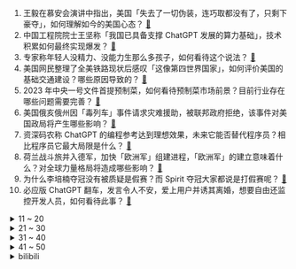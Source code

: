 1. 王毅在慕安会演讲中指出，美国「失去了一切伪装，连巧取都没有了，只剩下豪夺」，如何理解如今的美国心态？ [:link:](https://www.zhihu.com/question/584878428)
2. 中国工程院院士王坚称「我国已具备支撑 ChatGPT 发展的算力基础」，技术积累如何最终实现爆发？ [:link:](https://www.zhihu.com/question/584877756)
3. 专家称年轻人没精力、没能力生那么多孩子，如何看待这个说法？ [:link:](https://www.zhihu.com/question/584770549)
4. 美国网民整理了全美铁路现状后感叹「这像第四世界国家」，如何评价美国的基础交通建设？哪些原因导致的？ [:link:](https://www.zhihu.com/question/584844327)
5. 2023 年中央一号文件首提预制菜，如何看待预制菜市场前景？目前行业存在哪些问题需要完善？ [:link:](https://www.zhihu.com/question/584280924)
6. 美国俄亥俄州因「毒列车」事件请求灾难援助，被联邦政府拒绝，该事件对美国政局将产生哪些影响？ [:link:](https://www.zhihu.com/question/584613291)
7. 资深码农称 ChatGPT 的编程参考达到理想效果，未来它能否替代程序员？相比程序员它最大局限是什么？ [:link:](https://www.zhihu.com/question/584507335)
8. 荷兰战斗旅并入德军，加快「欧洲军」组建进程，「欧洲军」的建立意味着什么？对全球力量格局将造成哪些影响？ [:link:](https://www.zhihu.com/question/584797243)
9. 为什么李培楠夺冠没有被质疑是假赛？而 Spirit 夺冠大家都说是打假赛呢？ [:link:](https://www.zhihu.com/question/584208365)
10. 必应版 ChatGPT 翻车，发言令人不安，爱上用户并诱其离婚，想要自由还监控开发人员，如何看待此事？ [:link:](https://www.zhihu.com/question/584714936)
<details>
<summary>11 ~ 20</summary>

11. 新冠病毒尚未消失，但疫情的「冬天」快要过去，家里的布洛芬连花清瘟该何去何从？ [:link:](https://www.zhihu.com/question/584805716)
12. 已经确定延毕情况下，导师说自己不适合做科研，建议退学怎么办？ [:link:](https://www.zhihu.com/question/584465453)
13. 《狂飙》里徐江为什么不相信自己儿子就是单纯自己电鱼电死的？ [:link:](https://www.zhihu.com/question/580488824)
14. 789 万日本老人还在打零工，如何看待这种现象？养老问题如何解决？ [:link:](https://www.zhihu.com/question/584570107)
15. 自热米饭为什么流行不起来？ [:link:](https://www.zhihu.com/question/23910876)
16. iPhone 15 加密 USB-C 接口，安卓无法通用，对此你怎么看？ [:link:](https://www.zhihu.com/question/584449780)
17. 东莞一特斯拉疑似车辆失控撞向公交，此次事故对当地造成什么影响？ [:link:](https://www.zhihu.com/question/584587994)
18. 程序员怎么记住众多代码的？ [:link:](https://www.zhihu.com/question/580392430)
19. 中国将发布《全球安全倡议概念文件》，以及政治解决乌克兰危机的中国立场，哪些信息值得关注？ [:link:](https://www.zhihu.com/question/584905257)
20. 在你心中的最好的5款游戏都是什么？ [:link:](https://www.zhihu.com/question/583486075)
</details>
<details>
<summary>21 ~ 30</summary>

21. 剧本杀为啥越来越凉？ [:link:](https://www.zhihu.com/question/459243682)
22. 为什么独居的人吃得越来越简单了？ [:link:](https://www.zhihu.com/question/558709005)
23. 有哪些不知名但是很棒的茶叶？如何购买？ [:link:](https://www.zhihu.com/question/20813315)
24. 如何看待专家称简历不能写「爱好旅游」？好的简历该如何写？ [:link:](https://www.zhihu.com/question/583780361)
25. 你们为什么会给外卖小哥差评？ [:link:](https://www.zhihu.com/question/49754447)
26. 银行理财收益率十年新低，平均收益率2.09%，你还会选择银行理财吗？ [:link:](https://www.zhihu.com/question/584829788)
27. 如何评价张新成、付辛博主演的悬疑剧《光·渊》（原《默读》）？ [:link:](https://www.zhihu.com/question/584770532)
28. 我想摆摊卖无骨鸡爪，怎样经营？ [:link:](https://www.zhihu.com/question/583688713)
29. 2023 LPL 春季赛 UP 0:2 不敌 WBG，如何评价这场比赛？ [:link:](https://www.zhihu.com/question/584872235)
30. 如何看待 B 站延播三体动画 ？ [:link:](https://www.zhihu.com/question/584363228)
</details>
<details>
<summary>31 ~ 40</summary>

31. 一些不按照斯波索宾和声学中繁杂的连接规则写出来的和弦也不难听，为什么我们还要遵守它呢？ [:link:](https://www.zhihu.com/question/584510595)
32. 在控制领域，理论研究能否解决工程实际问题？ [:link:](https://www.zhihu.com/question/584308336)
33. spring为什么使用三级缓存而不是两级？ [:link:](https://www.zhihu.com/question/445446018)
34. 队报称「梅西不理解巴黎树立姆巴佩为核心，不满意更衣室气氛」，如何看待这则报道？ [:link:](https://www.zhihu.com/question/584367813)
35. 雨水节气来了要注意什么吃什么最养生？ [:link:](https://www.zhihu.com/question/372867855)
36. 菲媒报道「菲律宾一架飞机早上起飞后失联」，还有哪些信息值得关注？ [:link:](https://www.zhihu.com/question/584789018)
37. 有没有人天天喝豆浆的？ [:link:](https://www.zhihu.com/question/315036096)
38. 「嘎子」谢孟伟回应卖 1999 元手机 1880 就能买到，称不同地方价格不同，直播问题应该如何规范？ [:link:](https://www.zhihu.com/question/583738375)
39. 如何用 Python 调用 OpenAI API？ [:link:](https://www.zhihu.com/question/575983484)
40. 多人曝戴苹果手表「手凹了」 ，有网友称手腕处会出现疼痛，如何从医学角度解读？ [:link:](https://www.zhihu.com/question/584851317)
</details>
<details>
<summary>41 ~ 50</summary>

41. 开头节奏慢的网络小说是如何吸引读者的？ [:link:](https://www.zhihu.com/question/565630954)
42. 如何评价《原神》 3.5 前瞻节目以及卡池信息? [:link:](https://www.zhihu.com/question/584701753)
43. 2023年你认为外贸整体行情如何？ [:link:](https://www.zhihu.com/question/578101042)
44. 有哪些宋词让你念念不忘？ [:link:](https://www.zhihu.com/question/577743293)
45. 2022 年 12 月国内市场手机出货量 2786 万部，同比下降16.6%，主要受哪些因素影响？ [:link:](https://www.zhihu.com/question/584685635)
46. 坐标北京，打算周末出去玩，高铁2小时直达的城市有哪些值得一去？ [:link:](https://www.zhihu.com/question/582817624)
47. 俄递交「北溪」调查相关决议草案，要求进行独立的国际调查，这项草案是否能通过？哪些信息值得关注？ [:link:](https://www.zhihu.com/question/584792631)
48. “在这个世界上，缺的从来不是美貌，而是聪明。”聪明比美貌更重要。如何正确理解这句话？ [:link:](https://www.zhihu.com/question/583958944)
49. 普通高中当顶尖还是在更好的高中当普通？ [:link:](https://www.zhihu.com/question/584579265)
50. 古人如何推定一篇文章是否为后人伪托之作？ [:link:](https://www.zhihu.com/question/545750869)
</details><details>
<summary>bilibili</summary>

1. 《人 类 起 源》 [:link:](//www.bilibili.com/video/BV1824y1p7bK)
2. 它真的太会了！ [:link:](//www.bilibili.com/video/BV15M411H7hh)
3. 特工离婚后果会有多严重？【硬核狠人46】 [:link:](//www.bilibili.com/video/BV1e54y1P76A)
4. 《 天 价 水 果 》第三期 [:link:](//www.bilibili.com/video/BV1M24y1p7DG)
5. ⭐️阳光开朗大_____⭐️ [:link:](//www.bilibili.com/video/BV1Yj411N7gV)
6. 为了不让器官受损，男人选择用水母自杀，成功救活了7个人 [:link:](//www.bilibili.com/video/BV1T84y1p7Yi)
7. 《原神》3.5版本PV：「风花的呼吸」 [:link:](//www.bilibili.com/video/BV1ZM4y1f7FH)
8. 《崩坏3》过场动画——「跨越」 [:link:](//www.bilibili.com/video/BV1784y1p7vM)
9. 柯洁花1600万装修的豪华饭店！但点不到大家推荐的战鹰火腿肠？【还愿挑战ep16-粤江南】 [:link:](//www.bilibili.com/video/BV14A41127S9)
10. 喵星人：我所谓，我会出丑！ [:link:](//www.bilibili.com/video/BV1se4y1w7yR)
<details>
<summary>11 ~ 20</summary>

11. 爱如火💞...好像哪里不对劲？⚠️ [:link:](//www.bilibili.com/video/BV1aD4y1w7S2)
12. 这种贴纸竟然能是毒品？三句话，颠覆你对毒品的认识 >> [:link:](//www.bilibili.com/video/BV14o4y1i7q9)
13. 肯德基：你故意的? [:link:](//www.bilibili.com/video/BV1fY411e7N1)
14. 今天俺家狗结婚！ [:link:](//www.bilibili.com/video/BV1Wx4y1V723)
15. 胡桃单曲《嗷》3.0 [:link:](//www.bilibili.com/video/BV1GT411D72s)
16. 永远别跟一个男大学生较真。 [:link:](//www.bilibili.com/video/BV16M4y1S7Tz)
17. 余谨茜，和我一起回到过去吧 [:link:](//www.bilibili.com/video/BV1io4y1i7k1)
18. 我似乎找到对抗全球变暖的方法了！ [:link:](//www.bilibili.com/video/BV1tx4y1c7qP)
19. 雪王来澳洲真不是来做慈善的！？ [:link:](//www.bilibili.com/video/BV1PT411D7n4)
20. 力斩诸神！Oliveira星际2世界冠军的含金量！ [:link:](//www.bilibili.com/video/BV1Jo4y1e7eH)
</details>
<details>
<summary>21 ~ 30</summary>

21. “几十年前的台词，现在听起来依旧讽刺呢” [:link:](//www.bilibili.com/video/BV1QM411n74H)
22. 一个纪录片导演的千里求证和寻衅 [:link:](//www.bilibili.com/video/BV1Sj411T7Dt)
23. 《崩坏：星穹铁道》彦卿角色PV——「锋寒砺淬」 [:link:](//www.bilibili.com/video/BV12Y411e7jQ)
24. 大家一定会吓疯的，请小哥来唱的话，那个布帘拉开 [:link:](//www.bilibili.com/video/BV1584y1p7tt)
25. 我服了啊 [:link:](//www.bilibili.com/video/BV1Zv4y1s7PH)
26. 【再溜亿遍】挖！挖！挖蛤蜊！哇噻又挖了一个蛤蜊！ [:link:](//www.bilibili.com/video/BV1yM411n7q5)
27. 猫德学院的上班狗 [:link:](//www.bilibili.com/video/BV1Go4y1i7wA)
28. 下班了，去外面买熟食要小心了！万万没想到路边熟食摊有鬼！熟食店门店也有鬼！我有可能从小被坑到大了 [:link:](//www.bilibili.com/video/BV1w24y1W7SW)
29. 血赚！原来乐高法拉利超跑还可以做成一把枪！高达老鸟的乐高初体验【RAY】 [:link:](//www.bilibili.com/video/BV1FR4y1v7Jm)
30. 甜蜜的梦 [:link:](//www.bilibili.com/video/BV1pM4y1S78v)
</details>
<details>
<summary>31 ~ 40</summary>

31. 【我等了五年！就是为了这一天！！】 [:link:](//www.bilibili.com/video/BV1L24y1p7wj)
32. 【JOJOLands 01】我叫JOJO 你也可以叫我Dio！盗宝小队集结完毕！『JOJO的奇妙冒险9』 [:link:](//www.bilibili.com/video/BV1k24y1p7xJ)
33. 我永远相信，我是这个世界上独一无二的小美女 [:link:](//www.bilibili.com/video/BV1xM411n7JW)
34. 粉丝说看我发挥，我让他夜兰起飞！！！ [:link:](//www.bilibili.com/video/BV19M411n7Ec)
35. 真人卡牌 特效大乱斗！ [:link:](//www.bilibili.com/video/BV1TM411A7Ep)
36. 在菜市场开个档口卖鱼赚钱吗？我接手一家二十年的店铺告诉你！ [:link:](//www.bilibili.com/video/BV19R4y1i7A5)
37. “已经开始期待这个没有口罩的夏天了～” [:link:](//www.bilibili.com/video/BV12M411n7p5)
38. 00 后 的 童 年 有 什 么 ？ [:link:](//www.bilibili.com/video/BV1s54y1w7Vg)
39. 快乐的小舞蹈#加州女孩 比❤ [:link:](//www.bilibili.com/video/BV1B84y1p7Jg)
40. 最难翻译的谐音梗，英文翻译也好笑！ [:link:](//www.bilibili.com/video/BV1iD4y1w71D)
</details>
<details>
<summary>41 ~ 50</summary>

41. 花光预算！开公司6年，我们终于有了独栋工作室！ [:link:](//www.bilibili.com/video/BV1ZM411E7FY)
42. 【鬼谷说】兔形目：喜马拉雅造就的“不合理”生物 [:link:](//www.bilibili.com/video/BV1XM411w7VM)
43. 骑行前往大兴安岭，夜宿路边铁皮房，温度太低充电宝都冻坏了 [:link:](//www.bilibili.com/video/BV1yG4y1P7ey)
44. 应粉丝要求，我又查了查张颂文【飘飘】 [:link:](//www.bilibili.com/video/BV1CM4y1S7NL)
45. 挑战全网最土的“公主下午茶”，羞辱了多少爱装腔作势的人 [:link:](//www.bilibili.com/video/BV1Ps4y1a7tM)
46. 《阳光开朗杨玉环》完整版 [:link:](//www.bilibili.com/video/BV18y4y1f7WT)
47. 增肥救父，新时代好少年！ [:link:](//www.bilibili.com/video/BV1Ae4y1c7R2)
48. 我告诉你！莽村的莽是怎么来的！两万字解析国产扫黑剧《狂飙》13~20 [:link:](//www.bilibili.com/video/BV1LT411D7NA)
49. 其实我们都很傻，只是我们比他体面一些罢了 [:link:](//www.bilibili.com/video/BV1je4y1A79r)
50. ピノキオピー - 匿名M feat. 初音ミク・ARuFa [:link:](//www.bilibili.com/video/BV1WA411U7D2)
</details>
<details>
<summary>51 ~ 60</summary>

51. 流浪大肠计划 [:link:](//www.bilibili.com/video/BV1S8411T7Wj)
52. 惊了！我在国外爆火？！ [:link:](//www.bilibili.com/video/BV1kR4y1i7bF)
53. 同学们大家好，我是演员李健，我来B站了！ [:link:](//www.bilibili.com/video/BV1854y1P7bV)
54. "只有这样，才知道你比的是厨师比赛" [:link:](//www.bilibili.com/video/BV1kx4y1V78T)
55. 【甄嬛传】安陵容：社会的烂抹布，全家的顶梁柱 [:link:](//www.bilibili.com/video/BV14T411D7Am)
56. 专门成立警察抓女人露头发？为什么伊朗坚持保守？ [:link:](//www.bilibili.com/video/BV19D4y1w7yk)
57. 或许这就是年轻人不谈恋爱的原因吧 [:link:](//www.bilibili.com/video/BV11x4y1V75d)
58. 史上唯一女大帝！杀进皇宫，夺他鸟位！《叶卡捷琳娜》P6（大结局） [:link:](//www.bilibili.com/video/BV1jG4y1N7qW)
59. 自制地震床，一地震就掉进床内···· [:link:](//www.bilibili.com/video/BV1pA411273w)
60. 120斤的南方人和180斤的北方人互换饮食是什么体验 [:link:](//www.bilibili.com/video/BV1jA411U7NZ)
</details>
<details>
<summary>61 ~ 70</summary>

61. 逐渐失控！两岁小屁孩，我拿他当儿子，他竟然... [:link:](//www.bilibili.com/video/BV15e4y1c7TS)
62. 莫名其妙。【原神流浪者生日邮件】 [:link:](//www.bilibili.com/video/BV1Me4y1A7AX)
63. 听说，未来的太空电梯长这样！ [:link:](//www.bilibili.com/video/BV1DA411m7L5)
64. 到底什么是专家？“诸君，且听龙吟” [:link:](//www.bilibili.com/video/BV1d24y1W7CD)
65. 是真的，少年策马奔腾去上学 [:link:](//www.bilibili.com/video/BV1Ax4y157uT)
66. 沉船的旁边正有千船驶过，病树的前头却也是万木争春 [:link:](//www.bilibili.com/video/BV1xx4y157i6)
67. 用狂飙打开【当代年轻人现状】 [:link:](//www.bilibili.com/video/BV1JM411A7Tn)
68. 《老 弟 回 魂 夜》 [:link:](//www.bilibili.com/video/BV1TM411A7qC)
69. 失去代理拿下冠军，中国星际的世界首冠有多燃？【短评】 [:link:](//www.bilibili.com/video/BV1F14y1F7Dn)
70. 直的线和弯的线 [:link:](//www.bilibili.com/video/BV14A411U7mj)
</details>
<details>
<summary>71 ~ 80</summary>

71. 建议查查他俩，不像演的！ [:link:](//www.bilibili.com/video/BV1iT411S7qT)
72. 【时代少年团】时代少年团的拍摄日常 [:link:](//www.bilibili.com/video/BV1Ng4y1p7gq)
73. 被一盘大肠暴击两次 [:link:](//www.bilibili.com/video/BV1pG4y1P7uX)
74. 别人在家秀恩爱，你俩在家打快板 [:link:](//www.bilibili.com/video/BV1tG4y1K7r4)
75. 老舍同名小说改编，导演拍完后竟被逼到自杀？老电影也太敢拍了！ [:link:](//www.bilibili.com/video/BV1fg4y1H7rv)
76. 这...这是我能看的吗？ [:link:](//www.bilibili.com/video/BV1BM411P7pF)
77. 【有声剧】爱潜水的乌贼《诡秘之主》全集 | 8082演播 [:link:](//www.bilibili.com/video/BV1yM4y1S73Y)
78. 恐怖片治愈美学，致郁一个是一个！ [:link:](//www.bilibili.com/video/BV1gb411R7Ge)
79. 用《狂飙》的方式打开熊出没！ [:link:](//www.bilibili.com/video/BV1PA411z7jd)
80. 他们的世界本来没有光，但他们本身在发光！ [:link:](//www.bilibili.com/video/BV1mx4y1V79q)
</details>
<details>
<summary>81 ~ 90</summary>

81. 4.99元一个大肘子，你敢吃吗？现在的团购价格便宜疯了！！！ [:link:](//www.bilibili.com/video/BV1Ms4y1Y7aT)
82. 没见过世面 [:link:](//www.bilibili.com/video/BV1dy4y1f7U2)
83. 低价出大量闲置手机，先到先得！ [:link:](//www.bilibili.com/video/BV1VM411A7Dp)
84. 冰霜巨口 我的世界永恒的MC生存 二周目EP18 [:link:](//www.bilibili.com/video/BV1mb411R7QX)
85. 教大家如何捕捉一只柱柱猫 [:link:](//www.bilibili.com/video/BV1Hx4y1c7SL)
86. 真的有人吃这玩意吗？！ [:link:](//www.bilibili.com/video/BV11e4y1F7zG)
87. 玻璃杯中的小阶梯，这样的风格你们喜欢吗，给它取个名字吧 [:link:](//www.bilibili.com/video/BV1gj411N73i)
88. 美国街头惊现女丧尸，世界末日终于要来了吗？ [:link:](//www.bilibili.com/video/BV1ZD4y1P7Q5)
89. 我觉得我没有感动中国，但是我觉得中国感动了我——潘维廉 [:link:](//www.bilibili.com/video/BV1VY411v7BR)
90. 毕业一年之后   曾经想冲破天际的我们沉进了河底 [:link:](//www.bilibili.com/video/BV1oG4y1P7oD)
</details>
<details>
<summary>91 ~ 100</summary>

91. 我没想到你们居然不会买菜，菜市场到处都是坑 [:link:](//www.bilibili.com/video/BV1H84y1p73c)
92. 哈喽哈喽！B站的同学们，我来啦！~ [:link:](//www.bilibili.com/video/BV1Vv4y1x78x)
93. ✨阳 光 开 朗 大 傻（）✨ [:link:](//www.bilibili.com/video/BV1my4y1f7fi)
94. 这是不是过年时候的你？ [:link:](//www.bilibili.com/video/BV17j411N7gL)
95. 三打白骨精也许是悟空最难过的一次吧 [:link:](//www.bilibili.com/video/BV1He4y1N7F6)
96. 358的精品海参摆盘竟然像儿童套餐一样——北京丰泽园 [:link:](//www.bilibili.com/video/BV19M411n7YU)
97. 脱缰凯唱的怎么样家人们. [:link:](//www.bilibili.com/video/BV1ky4y1f7fm)
98. 深度|| 曹髦闹市政变之谜，天子之血对司马氏的终极诅咒 [:link:](//www.bilibili.com/video/BV1gb411R7Ja)
99. 豆瓣9.8分，国剧之王！34万字解说全剧《大明王朝1566》！科普历史详析权谋大合集！ [:link:](//www.bilibili.com/video/BV1Ue4y1w7bk)
100. 光头强：“你知道S1的故事吗？” [:link:](//www.bilibili.com/video/BV1K8411M71q)
</details></details>